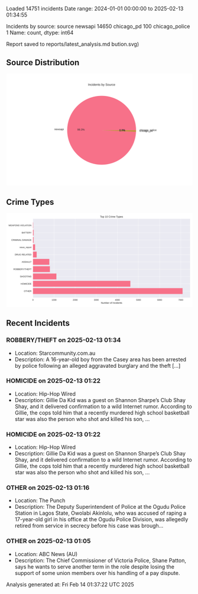 
Loaded 14751 incidents
Date range: 2024-01-01 00:00:00 to 2025-02-13 01:34:55

Incidents by source:
source
newsapi           14650
chicago_pd          100
chicago_police        1
Name: count, dtype: int64

Report saved to reports/latest_analysis.md
bution.svg)

## Source Distribution
![Source Distribution](images/source_distribution.svg)

## Crime Types
![Crime Types](images/crime_types.svg)

## Recent Incidents

### ROBBERY/THEFT on 2025-02-13 01:34
- Location: Starcommunity.com.au
- Description: A 16-year-old boy from the Casey area has been arrested by police following an alleged aggravated burglary and the theft […]


### HOMICIDE on 2025-02-13 01:22
- Location: Hip-Hop Wired
- Description: Gillie Da Kid was a guest on Shannon Sharpe’s Club Shay Shay, and it delivered confirmation to a wild Internet rumor. According to Gillie, the cops told him that a recently murdered high school basketball star was also the person who shot and killed his son, …


### HOMICIDE on 2025-02-13 01:22
- Location: Hip-Hop Wired
- Description: Gillie Da Kid was a guest on Shannon Sharpe’s Club Shay Shay, and it delivered confirmation to a wild Internet rumor. According to Gillie, the cops told him that a recently murdered high school basketball star was also the person who shot and killed his son, …


### OTHER on 2025-02-13 01:16
- Location: The Punch
- Description: The Deputy Superintendent of Police at the Ogudu Police Station in Lagos State, Owolabi Akinlolu, who was accused of raping a 17-year-old girl in his office at the Ogudu Police Division, was allegedly retired from service in secrecy before his case was brough…


### OTHER on 2025-02-13 01:05
- Location: ABC News (AU)
- Description: The Chief Commissioner of Victoria Police, Shane Patton, says he wants to serve another term in the role despite losing the support of some union members over his handling of a pay dispute.

Analysis generated at: Fri Feb 14 01:37:22 UTC 2025
